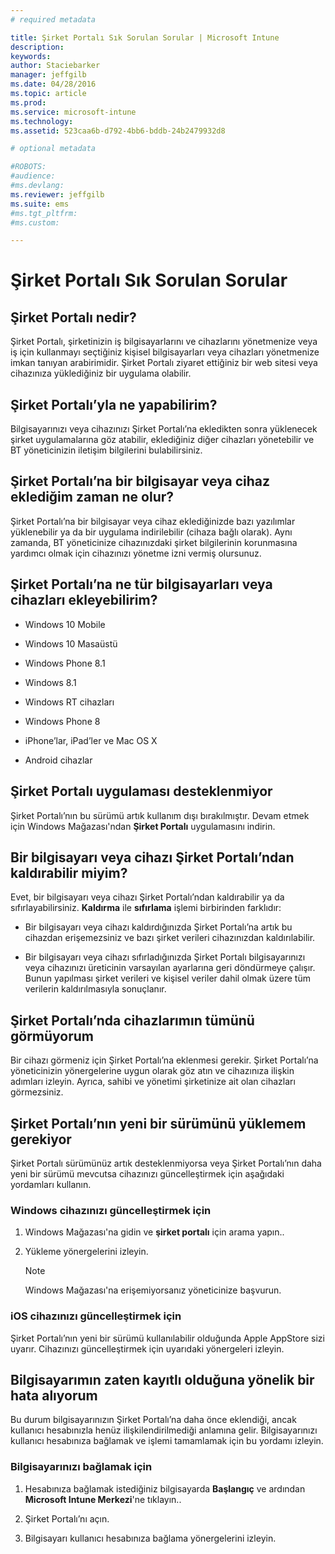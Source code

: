 ```yaml
---
# required metadata

title: Şirket Portalı Sık Sorulan Sorular | Microsoft Intune
description:
keywords:
author: Staciebarker
manager: jeffgilb
ms.date: 04/28/2016
ms.topic: article
ms.prod:
ms.service: microsoft-intune
ms.technology:
ms.assetid: 523caa6b-d792-4bb6-bddb-24b2479932d8

# optional metadata

#ROBOTS:
#audience:
#ms.devlang:
ms.reviewer: jeffgilb
ms.suite: ems
#ms.tgt_pltfrm:
#ms.custom:

---
```


# Şirket Portalı Sık Sorulan Sorular



## Şirket Portalı nedir?
Şirket Portalı, şirketinizin iş bilgisayarlarını ve cihazlarını yönetmenize veya iş için kullanmayı seçtiğiniz kişisel bilgisayarları veya cihazları yönetmenize imkan tanıyan arabirimidir.  Şirket Portalı ziyaret ettiğiniz bir web sitesi veya cihazınıza yüklediğiniz bir uygulama olabilir.

## Şirket Portalı’yla ne yapabilirim?
Bilgisayarınızı veya cihazınızı Şirket Portalı’na ekledikten sonra yüklenecek şirket uygulamalarına göz atabilir, eklediğiniz diğer cihazları yönetebilir ve BT yöneticinizin iletişim bilgilerini bulabilirsiniz.

## Şirket Portalı’na bir bilgisayar veya cihaz eklediğim zaman ne olur?
Şirket Portalı’na bir bilgisayar veya cihaz eklediğinizde bazı yazılımlar yüklenebilir ya da bir uygulama indirilebilir (cihaza bağlı olarak).  Aynı zamanda, BT yöneticinize cihazınızdaki şirket bilgilerinin korunmasına yardımcı olmak için cihazınızı yönetme izni vermiş olursunuz.  

## Şirket Portalı’na ne tür bilgisayarları veya cihazları ekleyebilirim?

-   Windows 10 Mobile

-   Windows 10 Masaüstü

-   Windows Phone 8.1

-   Windows 8.1

-   Windows RT cihazları

-   Windows Phone 8

-   iPhone’lar, iPad’ler ve Mac OS X

-   Android cihazlar

## Şirket Portalı uygulaması desteklenmiyor
Şirket Portalı’nın bu sürümü artık kullanım dışı bırakılmıştır. Devam etmek için Windows Mağazası'ndan **Şirket Portalı** uygulamasını indirin.

## Bir bilgisayarı veya cihazı Şirket Portalı’ndan kaldırabilir miyim?
Evet, bir bilgisayarı veya cihazı Şirket Portalı’ndan kaldırabilir ya da sıfırlayabilirsiniz.  **Kaldırma** ile **sıfırlama** işlemi birbirinden farklıdır:

-   Bir bilgisayarı veya cihazı kaldırdığınızda Şirket Portalı’na artık bu cihazdan erişemezsiniz ve bazı şirket verileri cihazınızdan kaldırılabilir.

-   Bir bilgisayarı veya cihazı sıfırladığınızda Şirket Portalı bilgisayarınızı veya cihazınızı üreticinin varsayılan ayarlarına geri döndürmeye çalışır.  Bunun yapılması şirket verileri ve kişisel veriler dahil olmak üzere tüm verilerin kaldırılmasıyla sonuçlanır.

## Şirket Portalı’nda cihazlarımın tümünü görmüyorum
Bir cihazı görmeniz için Şirket Portalı’na eklenmesi gerekir. Şirket Portalı’na yöneticinizin yönergelerine uygun olarak göz atın ve cihazınıza ilişkin adımları izleyin. Ayrıca, sahibi ve yönetimi şirketinize ait olan cihazları görmezsiniz.

## Şirket Portalı’nın yeni bir sürümünü yüklemem gerekiyor
Şirket Portalı sürümünüz artık desteklenmiyorsa veya Şirket Portalı’nın daha yeni bir sürümü mevcutsa cihazınızı güncelleştirmek için aşağıdaki yordamları kullanın.

### Windows cihazınızı güncelleştirmek için

1.  Windows Mağazası'na gidin ve **şirket portalı** için arama yapın..

2.  Yükleme yönergelerini izleyin.

    > [!NOTE]
    > Windows Mağazası'na erişemiyorsanız yöneticinize başvurun.

### iOS cihazınızı güncelleştirmek için

Şirket Portalı’nın yeni bir sürümü kullanılabilir olduğunda Apple AppStore sizi uyarır. Cihazınızı güncelleştirmek için uyarıdaki yönergeleri izleyin.

## Bilgisayarımın zaten kayıtlı olduğuna yönelik bir hata alıyorum
Bu durum bilgisayarınızın Şirket Portalı’na daha önce eklendiği, ancak kullanıcı hesabınızla henüz ilişkilendirilmediği anlamına gelir. Bilgisayarınızı kullanıcı hesabınıza bağlamak ve işlemi tamamlamak için bu yordamı izleyin.

### Bilgisayarınızı bağlamak için

1.  Hesabınıza bağlamak istediğiniz bilgisayarda **Başlangıç** ve ardından **Microsoft Intune Merkezi**'ne tıklayın..

2.  Şirket Portalı’nı açın.

3.  Bilgisayarı kullanıcı hesabınıza bağlama yönergelerini izleyin.




<!--HONumber=May16_HO1-->


